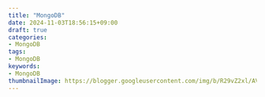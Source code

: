 ```yaml
---
title: "MongoDB"
date: 2024-11-03T18:56:15+09:00
draft: true
categories:
- MongoDB
tags:
- MongoDB
keywords:
- MongoDB
thumbnailImage: https://blogger.googleusercontent.com/img/b/R29vZ2xl/AVvXsEgMbuJOnqAVLp2Yb-tOZdRoKze1m31suZXCdZVVkDEizxN1wzDWHBefoDVoL6BfqxDf0fFlmSUyEU-EoyApAYFJ69neB1_Zc2BGcfyJXQUHxDCD8eoH39w-H7GgetjmSUcWHdxjK-ZXt_ad/s800/bucket_relay_nimotsu.png
---
```


